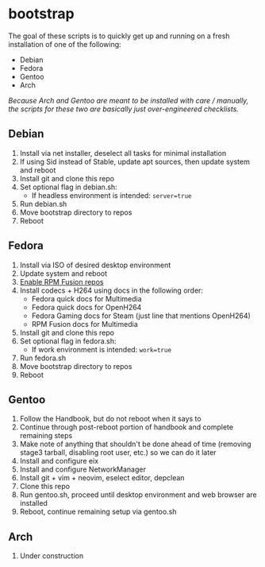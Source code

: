 # bootstrap

The goal of these scripts is to quickly get up and running on a fresh
installation of one of the following:

- Debian
- Fedora
- Gentoo
- Arch

_Because Arch and Gentoo are meant to be installed with care / manually, the
scripts for these two are basically just over-engineered checklists._

## Debian

1. Install via net installer, deselect all tasks for minimal installation
2. If using Sid instead of Stable, update apt sources, then update system and reboot
3. Install git and clone this repo
4. Set optional flag in debian.sh:
   - If headless environment is intended: `server=true`
5. Run debian.sh
6. Move bootstrap directory to repos
7. Reboot

## Fedora

1. Install via ISO of desired desktop environment
2. Update system and reboot
3. [Enable RPM Fusion repos](https://docs.fedoraproject.org/en-US/quick-docs/rpmfusion-setup/)
4. Install codecs + H264 using docs in the following order:
   - Fedora quick docs for Multimedia
   - Fedora quick docs for OpenH264
   - Fedora Gaming docs for Steam (just line that mentions OpenH264)
   - RPM Fusion docs for Multimedia
5. Install git and clone this repo
6. Set optional flag in fedora.sh:
   - If work environment is intended: `work=true`
7. Run fedora.sh
8. Move bootstrap directory to repos
9. Reboot

## Gentoo

1. Follow the Handbook, but do not reboot when it says to
2. Continue through post-reboot portion of handbook and complete remaining steps
3. Make note of anything that shouldn't be done ahead of time (removing
   stage3 tarball, disabling root user, etc.) so we can do it later
4. Install and configure eix
5. Install and configure NetworkManager
6. Install git + vim + neovim, eselect editor, depclean
7. Clone this repo
8. Run gentoo.sh, proceed until desktop environment and web browser are installed
9. Reboot, continue remaining setup via gentoo.sh

## Arch

1. Under construction
